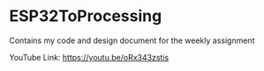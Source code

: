 # ESP32ToProcessing
Contains my code and design document for the weekly assignment

YouTube Link: https://youtu.be/oRx343zstis
